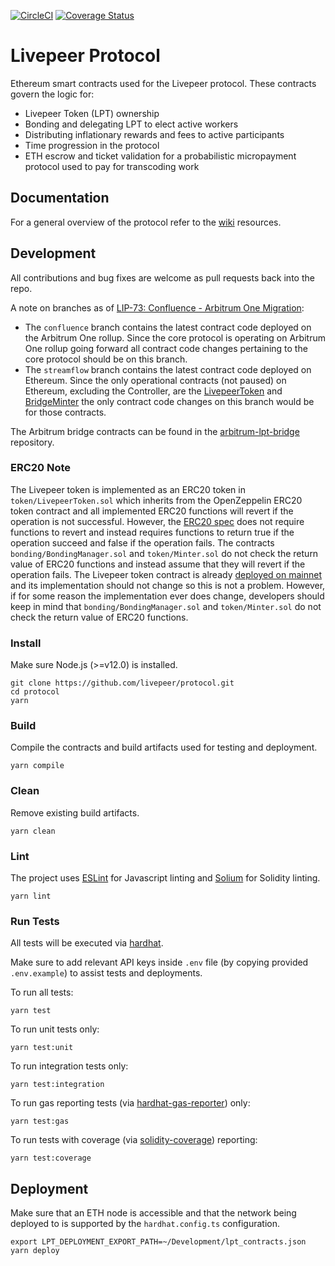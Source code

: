 [![CircleCI](https://img.shields.io/circleci/project/github/RedSparr0w/node-csgo-parser.svg)](https://circleci.com/gh/livepeer/protocol/tree/master)
[![Coverage Status](https://coveralls.io/repos/github/livepeer/protocol/badge.svg)](https://coveralls.io/github/livepeer/protocol)

# Livepeer Protocol

Ethereum smart contracts used for the Livepeer protocol. These contracts govern the logic for:

-   Livepeer Token (LPT) ownership
-   Bonding and delegating LPT to elect active workers
-   Distributing inflationary rewards and fees to active participants
-   Time progression in the protocol
-   ETH escrow and ticket validation for a probabilistic micropayment protocol used to pay for transcoding work

## Documentation

For a general overview of the protocol refer to the [wiki](https://github.com/livepeer/wiki) resources.

## Development

All contributions and bug fixes are welcome as pull requests back into the repo.

A note on branches as of [LIP-73: Confluence - Arbitrum One Migration](https://github.com/livepeer/LIPs/blob/master/LIPs/LIP-73.md):

- The `confluence` branch contains the latest contract code deployed on the Arbitrum One rollup. Since the core protocol is operating on Arbitrum One rollup going forward all contract code changes pertaining to the core protocol should be on this branch.
- The `streamflow` branch contains the latest contract code deployed on Ethereum. Since the only operational contracts (not paused) on Ethereum, excluding the Controller, are the [LivepeerToken](https://github.com/livepeer/protocol/blob/streamflow/contracts/token/LivepeerToken.sol) and [BridgeMinter](https://github.com/livepeer/protocol/blob/streamflow/contracts/token/BridgeMinter.sol) the only contract code changes on this branch would be for those contracts.

The Arbitrum bridge contracts can be found in the [arbitrum-lpt-bridge](https://github.com/livepeer/arbitrum-lpt-bridge) repository.

### ERC20 Note

The Livepeer token is implemented as an ERC20 token in `token/LivepeerToken.sol` which inherits from the OpenZeppelin ERC20 token contract and all implemented ERC20 functions will revert if the operation is not successful. However, the [ERC20 spec](https://github.com/ethereum/EIPs/blob/master/EIPS/eip-20.md) does not require functions to revert and instead requires functions to return true if the operation succeed and false if the operation fails. The contracts `bonding/BondingManager.sol` and `token/Minter.sol` do not check the return value of ERC20 functions and instead assume that they will revert if the operation fails. The Livepeer token contract is already [deployed on mainnet](https://github.com/livepeer/wiki/blob/master/Deployed-Contract-Addresses.md) and its implementation should not change so this is not a problem. However, if for some reason the implementation ever does change, developers should keep in mind that `bonding/BondingManager.sol` and `token/Minter.sol` do not check the return value of ERC20 functions.

### Install

Make sure Node.js (>=v12.0) is installed.

```
git clone https://github.com/livepeer/protocol.git
cd protocol
yarn
```

### Build

Compile the contracts and build artifacts used for testing and deployment.

```
yarn compile
```

### Clean

Remove existing build artifacts.

```
yarn clean
```

### Lint

The project uses [ESLint](https://github.com/eslint/eslint) for Javascript linting and [Solium](https://github.com/duaraghav8/Ethlint) for Solidity linting.

```
yarn lint
```

### Run Tests

All tests will be executed via [hardhat](https://hardhat.org/guides/waffle-testing.html).

Make sure to add relevant API keys inside `.env` file (by copying provided `.env.example`) to assist tests and deployments.

To run all tests:

```
yarn test
```

To run unit tests only:

```
yarn test:unit
```

To run integration tests only:

```
yarn test:integration
```

To run gas reporting tests (via [hardhat-gas-reporter](https://hardhat.org/plugins/hardhat-gas-reporter.html)) only:

```
yarn test:gas
```

To run tests with coverage (via [solidity-coverage](https://github.com/sc-forks/solidity-coverage)) reporting:

```
yarn test:coverage
```

## Deployment

Make sure that an ETH node is accessible and that the network being deployed to is supported by the `hardhat.config.ts` configuration.

```
export LPT_DEPLOYMENT_EXPORT_PATH=~/Development/lpt_contracts.json
yarn deploy
```
